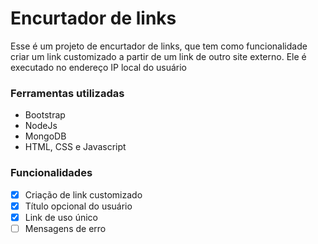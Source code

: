 # Encurtador de links

Esse é um projeto de encurtador de links, que tem como funcionalidade criar um link customizado a partir de um link de outro site externo. Ele é executado no endereço IP local do usuário

### Ferramentas utilizadas

- Bootstrap
- NodeJs
- MongoDB
- HTML, CSS e Javascript

### Funcionalidades

- [x] Criação de link customizado
- [x] Título opcional do usuário
- [x] Link de uso único
- [ ] Mensagens de erro 

